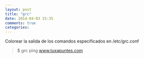 ```yaml
---
layout: post
title: "grc"
date: 2014-04-03 15:35
comments: true
categories: 
---
```

Colorear la salida de los comandos especificados en /etc/grc.conf 

>$ grc ping www.tuxapuntes.com

